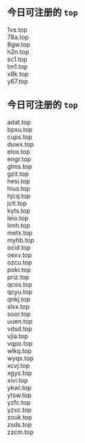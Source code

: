 
## 今日可注册的 `top`
>
1vs.top   
78a.top   
8gw.top   
h2n.top   
sc1.top   
tm1.top   
x8k.top   
y67.top   


## 今日可注册的 `top`
>
adat.top   
bpxu.top   
cups.top   
duwx.top   
elox.top   
engr.top   
glms.top   
gzit.top   
hesi.top   
hius.top   
hjcq.top   
jclt.top   
kyts.top   
leio.top   
limh.top   
metx.top   
myhb.top   
ocid.top   
oexv.top   
ozcu.top   
pokr.top   
priz.top   
qcos.top   
qcyu.top   
qnkj.top   
slxx.top   
soor.top   
uuen.top   
vdsd.top   
vjia.top   
vqpo.top   
wlkq.top   
wyqx.top   
xcvj.top   
xgys.top   
xivi.top   
ykwl.top   
ytsw.top   
yzfc.top   
yzxc.top   
zouk.top   
zsds.top   
zzcm.top   

